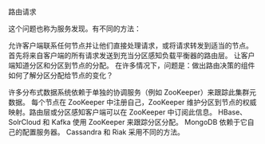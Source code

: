 路由请求

这个问题也称为服务发现。有不同的方法：

允许客户端联系任何节点并让他们直接处理请求，或将请求转发到适当的节点。
首先将来自客户端的所有请求发送到充当分区感知负载平衡器的路由层。
让客户端知道分区和分区到节点的分配。
在许多情况下，问题是：做出路由决策的组件如何了解分区分配给节点的变化？

许多分布式数据系统依赖于单独的协调服务（例如 ZooKeeper）来跟踪此集群元数据。
每个节点在 ZooKeeper 中注册自己，ZooKeeper 维护分区到节点的权威映射。路由层或分区感知客户端可以在 ZooKeeper 中订阅此信息。 
HBase、SolrCloud 和 Kafka 使用 ZooKeeper 来跟踪分区分配。 MongoDB 依赖于它自己的配置服务器。 
Cassandra 和 Riak 采用不同的方法。
